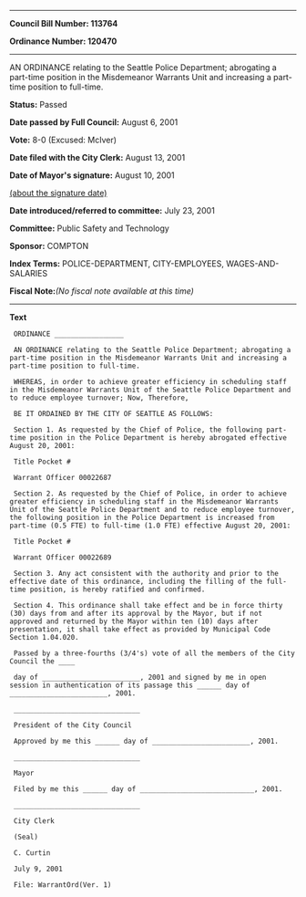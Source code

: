 

********

**Council Bill Number: 113764**
   
**Ordinance Number: 120470**
********

 AN ORDINANCE relating to the Seattle Police Department; abrogating a part-time position in the Misdemeanor Warrants Unit and increasing a part-time position to full-time.

**Status:** Passed
   
**Date passed by Full Council:** August 6, 2001
   
**Vote:** 8-0 (Excused: McIver)
   
**Date filed with the City Clerk:** August 13, 2001
   
**Date of Mayor's signature:** August 10, 2001
   
[(about the signature date)](/~public/approvaldate.htm)
   
   
   
**Date introduced/referred to committee:** July 23, 2001
   
**Committee:** Public Safety and Technology
   
**Sponsor:** COMPTON
   
   
**Index Terms:** POLICE-DEPARTMENT, CITY-EMPLOYEES, WAGES-AND-SALARIES

**Fiscal Note:**_(No fiscal note available at this time)_

********

**Text**
   
```
 ORDINANCE _________________

 AN ORDINANCE relating to the Seattle Police Department; abrogating a part-time position in the Misdemeanor Warrants Unit and increasing a part-time position to full-time.

 WHEREAS, in order to achieve greater efficiency in scheduling staff in the Misdemeanor Warrants Unit of the Seattle Police Department and to reduce employee turnover; Now, Therefore,

 BE IT ORDAINED BY THE CITY OF SEATTLE AS FOLLOWS:

 Section 1. As requested by the Chief of Police, the following part-time position in the Police Department is hereby abrogated effective August 20, 2001:

 Title Pocket #

 Warrant Officer 00022687

 Section 2. As requested by the Chief of Police, in order to achieve greater efficiency in scheduling staff in the Misdemeanor Warrants Unit of the Seattle Police Department and to reduce employee turnover, the following position in the Police Department is increased from part-time (0.5 FTE) to full-time (1.0 FTE) effective August 20, 2001:

 Title Pocket #

 Warrant Officer 00022689

 Section 3. Any act consistent with the authority and prior to the effective date of this ordinance, including the filling of the full-time position, is hereby ratified and confirmed.

 Section 4. This ordinance shall take effect and be in force thirty (30) days from and after its approval by the Mayor, but if not approved and returned by the Mayor within ten (10) days after presentation, it shall take effect as provided by Municipal Code Section 1.04.020.

 Passed by a three-fourths (3/4's) vote of all the members of the City Council the ____

 day of ________________________, 2001 and signed by me in open session in authentication of its passage this ______ day of ________________________, 2001.

 _______________________________

 President of the City Council

 Approved by me this ______ day of ________________________, 2001.

 _______________________________

 Mayor

 Filed by me this ______ day of ____________________________, 2001.

 _______________________________

 City Clerk

 (Seal)

 C. Curtin

 July 9, 2001

 File: WarrantOrd(Ver. 1)

```
